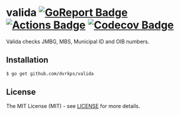 # valida [![GoReport Badge]][GoReport] [![Actions Badge]][Actions] [![Codecov Badge]][Codecov]

[GoReport]: https://goreportcard.com/report/github.com/dvrkps/valida
[GoReport Badge]: https://goreportcard.com/badge/github.com/dvrkps/valida
[Actions]:https://github.com/dvrkps/valida/actions?query=workflow%3A%22Test+and+coverage%22
[Actions Badge]:https://github.com/dvrkps/valida/workflows/Test/badge.svg
[Codecov]: https://codecov.io/gh/dvrkps/valida
[Codecov Badge]: https://codecov.io/gh/dvrkps/valida/branch/trunk/graph/badge.svg

Valida checks JMBG, MBS, Municipal ID and OIB numbers.

## Installation

```bash
$ go get github.com/dvrkps/valida
```

## License

The MIT License (MIT) - see [LICENSE](LICENSE) for more details.
